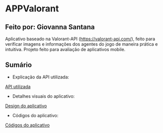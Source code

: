 # APPValorant
## Feito por: Giovanna Santana

Aplicativo baseado na Valorant-API (https://valorant-api.com/), feito para verificar imagens e informações dos agentes do jogo de maneira prática e intuitiva. Projeto feito para avaliação de aplicativos mobile.

## Sumário

- Explicação da API utilizada:

[API utilizada](https://github.com/giovannasantt/APPValorant/wiki/API-utilizada) 


- Detalhes visuais do aplicativo:

[Design do aplicativo](https://github.com/giovannasantt/APPValorant/wiki/Descri%C3%A7%C3%A3o-do-aplicativo-(visual))

- Códigos do aplicativo:

[Códigos do aplicativo](https://github.com/giovannasantt/APPValorant/wiki/Descri%C3%A7%C3%A3o-do-aplicativo-(c%C3%B3digos))



